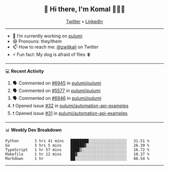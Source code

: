 <h2 align="center"> 👋 Hi there, I'm Komal 🧑🏾‍💻 </h2>
<p align="center">
    <a href="https://twitter.com/zwitkali">Twitter</a> •
    <a href="https://www.linkedin.com/in/komal-ali/">LinkedIn</a>
</p>

--------

- 🔭 I’m currently working on [pulumi](https://github.com/pulumi/pulumi)
- 😄 Pronouns: they/them
- 📫 How to reach me: [@zwitkali](https://twitter.com/zwitkali) on Twitter
- ⚡ Fun fact: My dog is afraid of flies 🪰

--------
💻 **Recent Activity**

<!--START_SECTION:activity-->
1. 🗣 Commented on [#6945](https://github.com/pulumi/pulumi/issues/6945) in [pulumi/pulumi](https://github.com/pulumi/pulumi)
2. 🗣 Commented on [#5577](https://github.com/pulumi/pulumi/issues/5577) in [pulumi/pulumi](https://github.com/pulumi/pulumi)
3. 🗣 Commented on [#6946](https://github.com/pulumi/pulumi/issues/6946) in [pulumi/pulumi](https://github.com/pulumi/pulumi)
4. ❗️ Opened issue [#32](https://github.com/pulumi/automation-api-examples/issues/32) in [pulumi/automation-api-examples](https://github.com/pulumi/automation-api-examples)
5. ❗️ Opened issue [#31](https://github.com/pulumi/automation-api-examples/issues/31) in [pulumi/automation-api-examples](https://github.com/pulumi/automation-api-examples)
<!--END_SECTION:activity-->

--------

📊 **Weekly Dev Breakdown**
<!--START_SECTION:waka-->
```text
Python       3 hrs 41 mins   ████████░░░░░░░░░░░░░░░░░   31.51 % 
Go           3 hrs 5 mins    ██████▓░░░░░░░░░░░░░░░░░░   26.39 % 
TypeScript   1 hr 57 mins    ████▒░░░░░░░░░░░░░░░░░░░░   16.72 % 
Makefile     1 hr 12 mins    ██▓░░░░░░░░░░░░░░░░░░░░░░   10.37 % 
Markdown     1 hr            ██░░░░░░░░░░░░░░░░░░░░░░░   08.54 % 
```
<!--END_SECTION:waka-->

--------